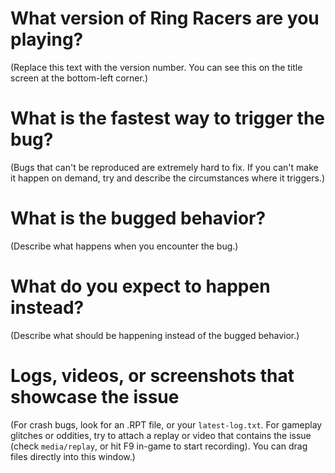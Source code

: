 # What version of Ring Racers are you playing?

(Replace this text with the version number. You can see this on the title screen at the bottom-left corner.)

# What is the fastest way to trigger the bug?

(Bugs that can't be reproduced are extremely hard to fix. If you can't make it happen on demand, try and describe the circumstances where it triggers.)

# What is the bugged behavior? 

(Describe what happens when you encounter the bug.)

# What do you expect to happen instead?

(Describe what should be happening instead of the bugged behavior.)

# Logs, videos, or screenshots that showcase the issue

(For crash bugs, look for an .RPT file, or your `latest-log.txt`. For gameplay glitches or oddities, try to attach a replay or video that contains the issue (check `media/replay`, or hit F9 in-game to start recording). You can drag files directly into this window.)
